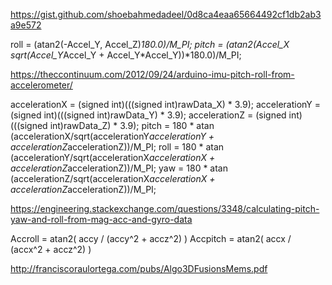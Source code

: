 https://gist.github.com/shoebahmedadeel/0d8ca4eaa65664492cf1db2ab3a9e572

roll  =  (atan2(-Accel_Y, Accel_Z)*180.0)/M_PI;
pitch =  (atan2(Accel_X sqrt(Accel_Y*Accel_Y + Accel_Y*Accel_Y))*180.0)/M_PI;

https://theccontinuum.com/2012/09/24/arduino-imu-pitch-roll-from-accelerometer/

   accelerationX = (signed int)(((signed int)rawData_X) * 3.9);
   accelerationY = (signed int)(((signed int)rawData_Y) * 3.9);
   accelerationZ = (signed int)(((signed int)rawData_Z) * 3.9);
   pitch = 180 * atan (accelerationX/sqrt(accelerationY*accelerationY + accelerationZ*accelerationZ))/M_PI;
   roll = 180 * atan (accelerationY/sqrt(accelerationX*accelerationX + accelerationZ*accelerationZ))/M_PI;
   yaw = 180 * atan (accelerationZ/sqrt(accelerationX*accelerationX + accelerationZ*accelerationZ))/M_PI;

https://engineering.stackexchange.com/questions/3348/calculating-pitch-yaw-and-roll-from-mag-acc-and-gyro-data

  Accroll = atan2( accy / (accy^2 + accz^2) )
  Accpitch = atan2( accx / (accx^2 + accz^2) )

http://franciscoraulortega.com/pubs/Algo3DFusionsMems.pdf 
